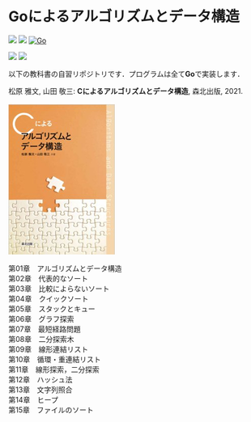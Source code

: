 # Goによるアルゴリズムとデータ構造

![](https://img.shields.io/github/go-mod/go-version/tomtkg/Algorithms-and-Data-Structures-in-Go)
![](https://img.shields.io/github/languages/top/tomtkg/Algorithms-and-Data-Structures-in-Go)
[![Go](https://github.com/tomtkg/Algorithms-and-Data-Structures-in-Go/actions/workflows/go.yml/badge.svg)](https://github.com/tomtkg/Algorithms-and-Data-Structures-in-Go/actions/workflows/go.yml)

![](https://img.shields.io/github/languages/code-size/tomtkg/Algorithms-and-Data-Structures-in-Go)
![](https://img.shields.io/github/last-commit/tomtkg/Algorithms-and-Data-Structures-in-Go)

以下の教科書の自習リポジトリです．プログラムは全て**Go**で実装します．

松原 雅文, 山田 敬三: **Cによるアルゴリズムとデータ構造**, 森北出版, 2021.

[![](081871cvr.jpg)](https://www.morikita.co.jp/books/mid/081871)

第01章　アルゴリズムとデータ構造  
第02章　代表的なソート  
第03章　比較によらないソート  
第04章　クイックソート  
第05章　スタックとキュー  
第06章　グラフ探索  
第07章　最短経路問題  
第08章　二分探索木  
第09章　線形連結リスト  
第10章　循環・重連結リスト  
第11章　線形探索，二分探索  
第12章　ハッシュ法  
第13章　文字列照合  
第14章　ヒープ  
第15章　ファイルのソート  
